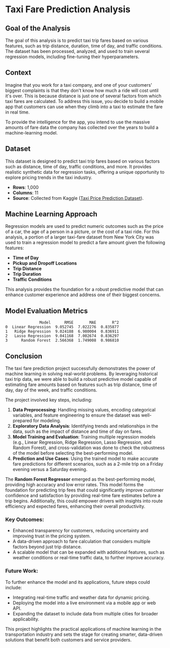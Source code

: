 # Taxi Fare Prediction Analysis

## Goal of the Analysis
The goal of this analysis is to predict taxi trip fares based on various features, such as trip distance, duration, time of day, and traffic conditions. The dataset has been processed, analyzed, and used to train several regression models, including fine-tuning their hyperparameters.

## Context
Imagine that you work for a taxi company, and one of your customers' biggest complaints is that they don't know how much a ride will cost until it's over. This is because distance is just one of several factors from which taxi fares are calculated. To address this issue, you decide to build a mobile app that customers can use when they climb into a taxi to estimate the fare in real time. 

To provide the intelligence for the app, you intend to use the massive amounts of fare data the company has collected over the years to build a machine-learning model.

## Dataset
This dataset is designed to predict taxi trip fares based on various factors such as distance, time of day, traffic conditions, and more. It provides realistic synthetic data for regression tasks, offering a unique opportunity to explore pricing trends in the taxi industry. 

- **Rows**: 1,000
- **Columns**: 11
- **Source**: Collected from Kaggle ([Taxi Price Prediction Dataset](https://www.kaggle.com/datasets/denkuznetz/taxi-price-prediction)).

## Machine Learning Approach
Regression models are used to predict numeric outcomes such as the price of a car, the age of a person in a picture, or the cost of a taxi ride. For this analysis, a portion of a larger taxi-fare dataset from New York City was used to train a regression model to predict a fare amount given the following features:
- **Time of Day**
- **Pickup and Dropoff Locations**
- **Trip Distance**
- **Trip Duration**
- **Traffic Conditions**

This analysis provides the foundation for a robust predictive model that can enhance customer experience and address one of their biggest concerns.

## Model Evaluation Metrics
```
               Model      RMSE       MAE       R^2
0  Linear Regression  9.052745  7.022276  0.835877
1   Ridge Regression  9.024188  6.980004  0.836911
2   Lasso Regression  9.041168  7.002674  0.836297
3      Random Forest  2.566368  1.749008  0.986810
```

## Conclusion
The taxi fare prediction project successfully demonstrates the power of machine learning in solving real-world problems. By leveraging historical taxi trip data, we were able to build a robust predictive model capable of estimating fare amounts based on features such as trip distance, time of day, day of the week, and traffic conditions. 

The project involved key steps, including:
1. **Data Preprocessing**: Handling missing values, encoding categorical variables, and feature engineering to ensure the dataset was well-prepared for modeling.
2. **Exploratory Data Analysis**: Identifying trends and relationships in the data, such as the impact of distance and time of day on fares.
3. **Model Training and Evaluation**: Training multiple regression models (e.g., Linear Regression, Ridge Regression, Lasso Regression, and Random Forest), and cross-validation was done to check the robustness of the model before selecting the best-performing model.
4. **Prediction and Use Cases**: Using the trained model to make accurate fare predictions for different scenarios, such as a 2-mile trip on a Friday evening versus a Saturday evening.

The **Random Forest Regressor** emerged as the best-performing model, providing high accuracy and low error rates. This model forms the foundation for predicting trip fees that could significantly improve customer confidence and satisfaction by providing real-time fare estimates before a trip begins. Additionally, this could empower drivers with insights into route efficiency and expected fares, enhancing their overall productivity.

### Key Outcomes:
- Enhanced transparency for customers, reducing uncertainty and improving trust in the pricing system.
- A data-driven approach to fare calculation that considers multiple factors beyond just trip distance.
- A scalable model that can be expanded with additional features, such as weather conditions or real-time traffic data, to further improve accuracy.

### Future Work:
To further enhance the model and its applications, future steps could include:
- Integrating real-time traffic and weather data for dynamic pricing.
- Deploying the model into a live environment via a mobile app or web API.
- Expanding the dataset to include data from multiple cities for broader applicability.

This project highlights the practical applications of machine learning in the transportation industry and sets the stage for creating smarter, data-driven solutions that benefit both customers and service providers.

